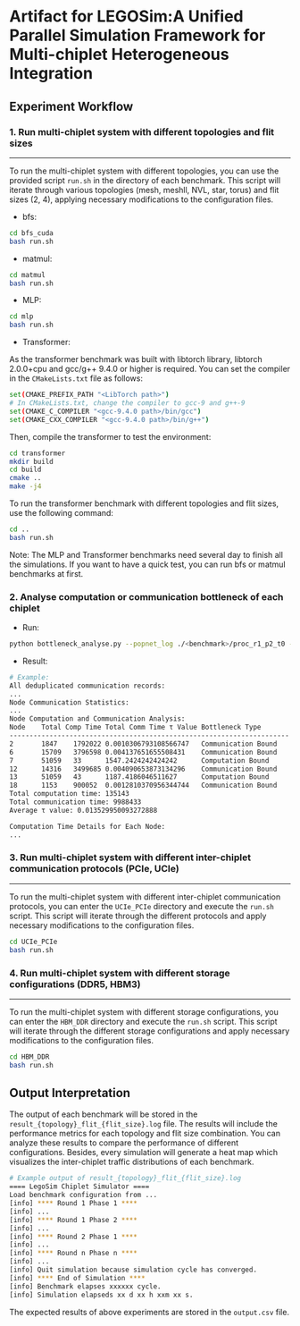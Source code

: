 # Artifact for LEGOSim:A Unified Parallel Simulation Framework for Multi-chiplet Heterogeneous Integration

## Experiment Workflow

### 1. Run multi-chiplet system with different topologies and flit sizes
---
To run the multi-chiplet system with different topologies, you can use the provided script `run.sh` in the directory of each benchmark. This script will iterate through various topologies (mesh, meshll, NVL, star, torus) and flit sizes (2, 4), applying necessary modifications to the configuration files.

- bfs:
```bash
cd bfs_cuda
bash run.sh
```
- matmul:
```bash
cd matmul 
bash run.sh
```
- MLP:
```bash
cd mlp
bash run.sh
```
- Transformer:

As the transformer benchmark was built with libtorch library, libtorch 2.0.0+cpu and gcc/g++ 9.4.0 or higher is required. You can set the compiler in the `CMakeLists.txt` file as follows:
```bash
set(CMAKE_PREFIX_PATH "<LibTorch path>") 
# In CMakeLists.txt, change the compiler to gcc-9 and g++-9
set(CMAKE_C_COMPILER "<gcc-9.4.0 path>/bin/gcc")
set(CMAKE_CXX_COMPILER "<gcc-9.4.0 path>/bin/g++")
```
Then, compile the transformer to test the environment:
```bash
cd transformer
mkdir build
cd build
cmake ..
make -j4
```
To run the transformer benchmark with different topologies and flit sizes, use the following command:
```bash
cd ..
bash run.sh
```
Note: The MLP and Transformer benchmarks need several day to finish all the simulations. If you want to have a quick test, you can run bfs or matmul benchmarks at first.

### 2. Analyse computation or communication bottleneck of each chiplet
- Run:

```bash
python bottleneck_analyse.py --popnet_log ./<benchmark>/proc_r1_p2_t0 --cpu_node <cpu_node_id>
```
- Result:
```bash
# Example:
All deduplicated communication records:
...
Node Communication Statistics:
...
Node Computation and Communication Analysis:
Node    Total Comp Time Total Comm Time τ Value Bottleneck Type
----------------------------------------------------------------------
2       1847    1792022 0.0010306793108566747   Communication Bound
6       15709   3796598 0.004137651655508431    Communication Bound
7       51059   33      1547.2424242424242      Computation Bound
12      14316   3499685 0.004090653873134296    Communication Bound
13      51059   43      1187.4186046511627      Computation Bound
18      1153    900052  0.0012810370956344744   Communication Bound
Total computation time: 135143
Total communication time: 9988433
Average τ value: 0.013529950093272888

Computation Time Details for Each Node:
...
```

### 3. Run multi-chiplet system with different inter-chiplet communication protocols (PCIe, UCIe)
---
To run the multi-chiplet system with different inter-chiplet communication protocols, you can enter the `UCIe_PCIe` directory and execute the `run.sh` script. This script will iterate through the different protocols and apply necessary modifications to the configuration files.

```bash
cd UCIe_PCIe
bash run.sh
```

### 4. Run multi-chiplet system with different storage configurations (DDR5, HBM3)
---
To run the multi-chiplet system with different storage configurations, you can enter the `HBM_DDR` directory and execute the `run.sh` script. This script will iterate through the different storage configurations and apply necessary modifications to the configuration files.

```bash
cd HBM_DDR
bash run.sh
```

## Output Interpretation
The output of each benchmark will be stored in the `result_{topology}_flit_{flit_size}.log` file. The results will include the performance metrics for each topology and flit size combination. You can analyze these results to compare the performance of different configurations. Besides, every simulation will generate a heat map which visualizes the inter-chiplet traffic distributions of each benchmark.

```bash
# Example output of result_{topology}_flit_{flit_size}.log
==== LegoSim Chiplet Simulator ====
Load benchmark configuration from ...
[info] **** Round 1 Phase 1 ****
[info] ...
[info] **** Round 1 Phase 2 ****
[info] ...
[info] **** Round 2 Phase 1 ****
[info] ...
[info] **** Round n Phase n ****
[info] ...
[info] Quit simulation because simulation cycle has converged.
[info] **** End of Simulation ****
[info] Benchmark elapses xxxxxx cycle.
[info] Simulation elapseds xx d xx h xxm xx s.
```
The expected results of above experiments are stored in the `output.csv` file.
